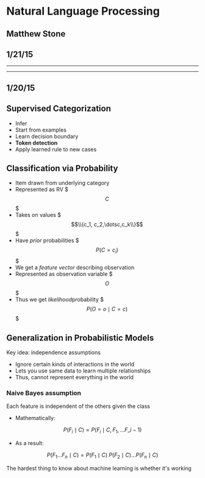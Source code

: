 # Natural Language Processing
## Matthew Stone
## 1/21/15

---
---

## 1/20/15

## Supervised Categorization

- Infer 
- Start from examples
- Learn decision boundary
- **Token detection**
- Apply learned rule to new cases

## Classification via Probability

- Item drawn from underlying category
- Represented as RV $$$C$$$
- Takes on values $$$\\{c_1, c_2,\dotsc,c_k\\}$$$
- Have *prior* probabilities $$$P(C = c_i)$$$
- We get a *feature vector* describing observation
- Represented as observation variable $$$O$$$
- Thus we get *likelihood*probability $$$P(O = o \mid C = c)$$$

## Generalization in Probabilistic Models

Key idea: independence assumptions

- Ignore certain kinds of interactions in the world
- Lets you use same data to learn multiple relationships
- Thus, cannot represent everything in the world

### Naive Bayes assumption

Each feature is independent of the others given the class

- Mathematically:

$$P(F_i\mid C) = P(F_i\mid C, F_1,\dotsc F\_{i-1})$$

- As a result:

$$P(F_1\dotso F_n\mid C) = P(F_1\mid C)\;P(F_2\mid C)\dotso P(F_n\mid C)$$


The hardest thing to know about machine learning is whether it's working